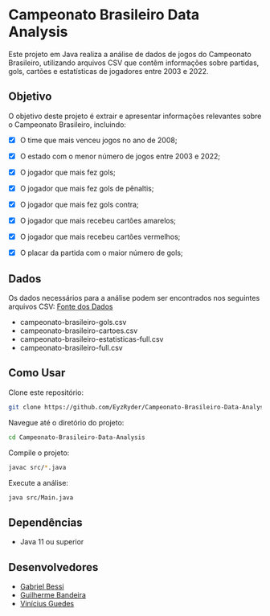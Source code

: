# Campeonato Brasileiro Data Analysis
Este projeto em Java realiza a análise de dados de jogos do Campeonato Brasileiro, utilizando arquivos CSV que contêm informações sobre partidas, gols, cartões e estatísticas de jogadores entre 2003 e 2022.

## Objetivo
O objetivo deste projeto é extrair e apresentar informações relevantes sobre o Campeonato Brasileiro, incluindo:

- [x] O time que mais venceu jogos no ano de 2008;
- [x] O estado com o menor número de jogos entre 2003 e 2022;
- [x] O jogador que mais fez gols;
- [x] O jogador que mais fez gols de pênaltis;
- [x] O jogador que mais fez gols contra;
- [x] O jogador que mais recebeu cartões amarelos;
- [x] O jogador que mais recebeu cartões vermelhos;
- [x] O placar da partida com o maior número de gols;


## Dados
Os dados necessários para a análise podem ser encontrados nos seguintes arquivos CSV:
[Fonte dos Dados](https://github.com/vconceicao/ada_brasileirao_dataset/tree/master)

- campeonato-brasileiro-gols.csv
- campeonato-brasileiro-cartoes.csv
- campeonato-brasileiro-estatisticas-full.csv
- campeonato-brasileiro-full.csv

## Como Usar
Clone este repositório:

```bash
git clone https://github.com/EyzRyder/Campeonato-Brasileiro-Data-Analysis.git
```

Navegue até o diretório do projeto:

```bash
cd Campeonato-Brasileiro-Data-Analysis
```

Compile o projeto:

```bash
javac src/*.java
```

Execute a análise:

```bash
java src/Main.java
```

## Dependências
- Java 11 ou superior

## Desenvolvedores
- [Gabriel Bessi](https://github.com/EyzRyder)
- [Guilherme Bandeira](https://github.com/DevGuiBan)
- [Vinícius Guedes](https://github.com/Vini-Guedesz)
